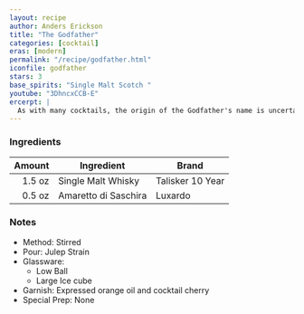 ```yaml
---
layout: recipe
author: Anders Erickson
title: "The Godfather"
categories: [cocktail]
eras: [modern]
permalink: "/recipe/godfather.html"
iconfile: godfather
stars: 3
base_spirits: "Single Malt Scotch "
youtube: "3DhncxCCB-E"
ercerpt: |
  As with many cocktails, the origin of the Godfather's name is uncertain. The amaretto brand Disaronno claims the drink was the favorite cocktail of American actor Marlon Brando, known for playing the titular character in the popular American film adaptation of Mario Puzo's The Godfather, which prominently features the Italian mob. This may be an allusion to the cocktail's prominent use of amaretto, an Italian liqueur. This drink was also a favorite of the Rat Pack.
---
```


### Ingredients

| Amount | Ingredient           | Brand            |
| -----: | -------------------- | ---------------- |
| 1.5 oz | Single Malt Whisky   | Talisker 10 Year |
| 0.5 oz | Amaretto di Saschira | Luxardo          |

### Notes

- Method: Stirred
- Pour: Julep Strain
- Glassware:
  - Low Ball
  - Large Ice cube
- Garnish: Expressed orange oil and cocktail cherry
- Special Prep: None
